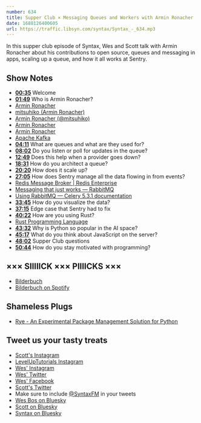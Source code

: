 ```yaml
---
number: 634
title: Supper Club × Messaging Queues and Workers with Armin Ronacher
date: 1688126400605
url: https://traffic.libsyn.com/syntax/Syntax_-_634.mp3
---
```


In this supper club episode of Syntax, Wes and Scott talk with Armin Ronacher about his contributions to open source, queues and messaging in apps, scaling up a queue, and how it all works at Sentry.

## Show Notes

* **[00:35](#t=00:35)** Welcome
* **[01:49](#t=01:49)** Who is Armin Ronacher?
* [Armin Ronacher](https://en.wikipedia.org/wiki/Armin_Ronacher)
* [mitsuhiko (Armin Ronacher)](https://github.com/mitsuhiko)
* [Armin Ronacher (@mitsuhiko)](https://twitter.com/mitsuhiko)
* [Armin Ronacher](http://armin.ronacher.eu/)
* [Armin Ronacher](https://www.linkedin.com/in/arminronacher/?originalSubdomain=at)
* [Apache Kafka](https://kafka.apache.org/)
* **[04:11](#t=04:11)** What are queues and what are they used for?
* **[08:02](#t=08:02)** Do you listen or poll for updates in the queue?
* **[12:49](#t=12:49)** Does this help when a provider goes down?
* **[18:31](#t=18:31)** How do you architect a queue?
* **[20:20](#t=20:20)** How does it scale up?
* **[27:05](#t=27:05)** How does Sentry manage all the data flowing in from events?
* [Redis Message Broker | Redis Enterprise](https://redis.com/solutions/use-cases/messaging/)
* [Messaging that just works — RabbitMQ](https://www.rabbitmq.com/)
* [Using RabbitMQ — Celery 5.3.1 documentation](https://docs.celeryq.dev/en/stable/getting-started/backends-and-brokers/rabbitmq.html)
* **[33:45](#t=33:45)** How do you visualize the data?
* **[37:15](#t=37:15)** Edge case that Sentry had to fix
* **[40:22](#t=40:22)** How are you using Rust?
* [Rust Programming Language](https://www.rust-lang.org/)
* **[43:32](#t=43:32)** Why is Python so popular in the AI space?
* **[45:17](#t=45:17)** What do you think about JavaScript on the server?
* **[48:02](#t=48:02)** Supper Club questions
* **[50:44](#t=50:44)** How do you stay motivated with programming?

## ××× SIIIIICK ××× PIIIICKS ×××

* [Bilderbuch](https://bilderbuch-musik.at/home)
* [Bilderbuch on Spotify](https://open.spotify.com/artist/2ErWLckuGFl84nGmg5fwyG?si=oG2uwmcMTy2b7jHi0CMXVQ)

## Shameless Plugs

* [Rye - An Experimental Package Management Solution for Python](https://github.com/mitsuhiko/rye)

## Tweet us your tasty treats

* [Scott's Instagram](https://www.instagram.com/stolinski/)
* [LevelUpTutorials Instagram](https://www.instagram.com/LevelUpTutorials/)
* [Wes' Instagram](https://www.instagram.com/wesbos/)
* [Wes' Twitter](https://twitter.com/wesbos)
* [Wes' Facebook](https://www.facebook.com/wesbos.developer)
* [Scott's Twitter](https://twitter.com/stolinski)
* Make sure to include [@SyntaxFM](https://twitter.com/SyntaxFM) in your tweets
* [Wes Bos on Bluesky](https://bsky.app/profile/wesbos.com)
* [Scott on Bluesky](https://bsky.app/profile/tolin.ski)
* [Syntax on Bluesky](https://bsky.app/profile/syntax.fm)
